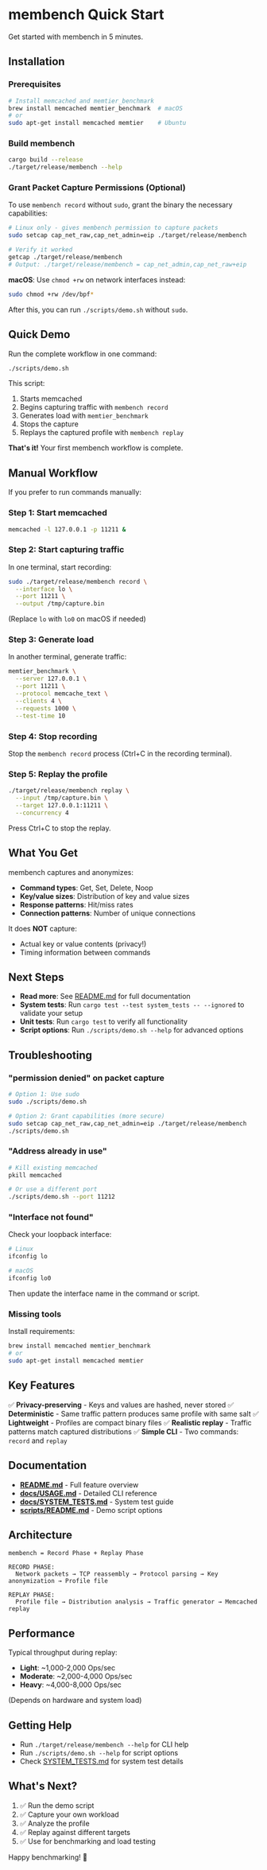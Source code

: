 # membench Quick Start

Get started with membench in 5 minutes.

## Installation

### Prerequisites

```bash
# Install memcached and memtier_benchmark
brew install memcached memtier_benchmark  # macOS
# or
sudo apt-get install memcached memtier    # Ubuntu
```

### Build membench

```bash
cargo build --release
./target/release/membench --help
```

### Grant Packet Capture Permissions (Optional)

To use `membench record` without `sudo`, grant the binary the necessary capabilities:

```bash
# Linux only - gives membench permission to capture packets
sudo setcap cap_net_raw,cap_net_admin=eip ./target/release/membench

# Verify it worked
getcap ./target/release/membench
# Output: ./target/release/membench = cap_net_admin,cap_net_raw+eip
```

**macOS**: Use `chmod +rw` on network interfaces instead:
```bash
sudo chmod +rw /dev/bpf*
```

After this, you can run `./scripts/demo.sh` without `sudo`.

## Quick Demo

Run the complete workflow in one command:

```bash
./scripts/demo.sh
```

This script:
1. Starts memcached
2. Begins capturing traffic with `membench record`
3. Generates load with `memtier_benchmark`
4. Stops the capture
5. Replays the captured profile with `membench replay`

**That's it!** Your first membench workflow is complete.

## Manual Workflow

If you prefer to run commands manually:

### Step 1: Start memcached

```bash
memcached -l 127.0.0.1 -p 11211 &
```

### Step 2: Start capturing traffic

In one terminal, start recording:

```bash
sudo ./target/release/membench record \
  --interface lo \
  --port 11211 \
  --output /tmp/capture.bin
```

(Replace `lo` with `lo0` on macOS if needed)

### Step 3: Generate load

In another terminal, generate traffic:

```bash
memtier_benchmark \
  --server 127.0.0.1 \
  --port 11211 \
  --protocol memcache_text \
  --clients 4 \
  --requests 1000 \
  --test-time 10
```

### Step 4: Stop recording

Stop the `membench record` process (Ctrl+C in the recording terminal).

### Step 5: Replay the profile

```bash
./target/release/membench replay \
  --input /tmp/capture.bin \
  --target 127.0.0.1:11211 \
  --concurrency 4
```

Press Ctrl+C to stop the replay.

## What You Get

membench captures and anonymizes:
- **Command types**: Get, Set, Delete, Noop
- **Key/value sizes**: Distribution of key and value sizes
- **Response patterns**: Hit/miss rates
- **Connection patterns**: Number of unique connections

It does **NOT** capture:
- Actual key or value contents (privacy!)
- Timing information between commands

## Next Steps

- **Read more**: See [README.md](./README.md) for full documentation
- **System tests**: Run `cargo test --test system_tests -- --ignored` to validate your setup
- **Unit tests**: Run `cargo test` to verify all functionality
- **Script options**: Run `./scripts/demo.sh --help` for advanced options

## Troubleshooting

### "permission denied" on packet capture

```bash
# Option 1: Use sudo
sudo ./scripts/demo.sh

# Option 2: Grant capabilities (more secure)
sudo setcap cap_net_raw,cap_net_admin=eip ./target/release/membench
./scripts/demo.sh
```

### "Address already in use"

```bash
# Kill existing memcached
pkill memcached

# Or use a different port
./scripts/demo.sh --port 11212
```

### "Interface not found"

Check your loopback interface:
```bash
# Linux
ifconfig lo

# macOS
ifconfig lo0
```

Then update the interface name in the command or script.

### Missing tools

Install requirements:
```bash
brew install memcached memtier_benchmark
# or
sudo apt-get install memcached memtier
```

## Key Features

✅ **Privacy-preserving** - Keys and values are hashed, never stored
✅ **Deterministic** - Same traffic pattern produces same profile with same salt
✅ **Lightweight** - Profiles are compact binary files
✅ **Realistic replay** - Traffic patterns match captured distributions
✅ **Simple CLI** - Two commands: `record` and `replay`

## Documentation

- **[README.md](./README.md)** - Full feature overview
- **[docs/USAGE.md](./docs/USAGE.md)** - Detailed CLI reference
- **[docs/SYSTEM_TESTS.md](./docs/SYSTEM_TESTS.md)** - System test guide
- **[scripts/README.md](./scripts/README.md)** - Demo script options

## Architecture

```
membench = Record Phase + Replay Phase

RECORD PHASE:
  Network packets → TCP reassembly → Protocol parsing → Key anonymization → Profile file

REPLAY PHASE:
  Profile file → Distribution analysis → Traffic generator → Memcached replay
```

## Performance

Typical throughput during replay:
- **Light**: ~1,000-2,000 Ops/sec
- **Moderate**: ~2,000-4,000 Ops/sec
- **Heavy**: ~4,000-8,000 Ops/sec

(Depends on hardware and system load)

## Getting Help

- Run `./target/release/membench --help` for CLI help
- Run `./scripts/demo.sh --help` for script options
- Check [SYSTEM_TESTS.md](./docs/SYSTEM_TESTS.md) for system test details

## What's Next?

1. ✅ Run the demo script
2. ✅ Capture your own workload
3. ✅ Analyze the profile
4. ✅ Replay against different targets
5. ✅ Use for benchmarking and load testing

Happy benchmarking! 🚀
